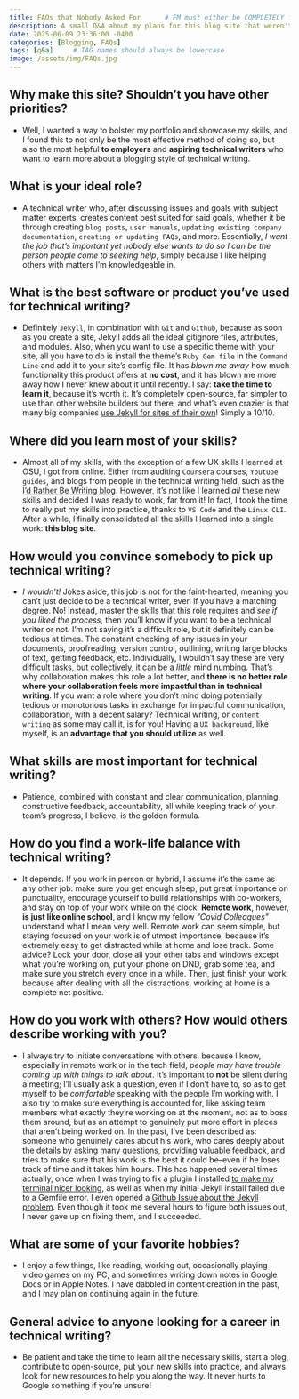 ```yaml
---
title: FAQs that Nobody Asked For      # FM must either be COMPLETELY filled out or EMPTY between the lines for site to not break
description: A small Q&A about my plans for this blog site that weren't covered in the About page.
date: 2025-06-09 23:36:00 -0400
categories: [Blogging, FAQs]
tags: [q&a]     # TAG names should always be lowercase
image: /assets/img/FAQs.jpg
---
```


## Why make this site? Shouldn’t you have other priorities?

- Well, I wanted a way to bolster my portfolio and showcase my skills, and I found this to not only be the most effective method of doing so, but also the most helpful **to employers** and **aspiring technical writers** who want to learn more about a blogging style of technical writing.

## What is your ideal role?

- A technical writer who, after discussing issues and goals with subject matter experts, creates content best suited for said goals, whether it be through creating `blog posts`, `user manuals`, `updating existing company documentation`, `creating or updating FAQs`, and more. Essentially, *I want the job that’s important yet nobody else wants to do so I can be the person people come to seeking help*, simply because I like helping others with matters I’m knowledgeable in.

## What is the best software or product you’ve used for technical writing?

- Definitely `Jekyll`, in combination with `Git` and `Github`, because as soon as you create a site, Jekyll adds all the ideal gitignore files, attributes, and modules. Also, when you want to use a specific theme with your site, all you have to do is install the theme’s `Ruby Gem file` in the `Command Line` and add it to your site’s config file. It has *blown me away* how much functionality this product offers at **no cost**, and it has blown me more away how I never knew about it until recently. I say: **take the time to learn it**, because it’s worth it. It’s completely open-source, far simpler to use than other website builders out there, and what’s even crazier is that many big companies [use Jekyll for sites of their own](https://jekyllrb.com/showcase/)! Simply a 10/10.

## Where did you learn most of your skills?

- Almost all of my skills, with the exception of a few UX skills I learned at OSU, I got from online. Either from auditing `Coursera` courses, `Youtube guides`, and blogs from people in the technical writing field, such as the [I’d Rather Be Writing blog](https://idratherbewriting.com/). However, it’s not like I learned *all* these new skills and decided I was ready to work, far from it! In fact, I took the time to really put my skills into practice, thanks to `VS Code` and the `Linux CLI`. After a while, I finally consolidated all the skills I learned into a single work: **this blog site**.

## How would you convince somebody to pick up technical writing?

- *I wouldn’t!* Jokes aside, this job is not for the faint-hearted, meaning you can’t just decide to be a technical writer, even if you have a matching degree. No! Instead, master the skills that this role requires and *see if you liked the process*, then you’ll know if you want to be a technical writer or not. I’m not saying it’s a difficult role, but it definitely can be tedious at times. The constant checking of any issues in your documents, proofreading, version control, outlining, writing large blocks of text, getting feedback, etc. Individually, I wouldn’t say these are very difficult tasks, but collectively, it can be a *little* mind numbing. That’s why collaboration makes this role a lot better, and **there is no better role where your collaboration feels more impactful than in technical writing**. If you want a role where you don’t mind doing potentially tedious or monotonous tasks in exchange for impactful communication, collaboration, with a decent salary? Technical writing, or `content writing` as some may call it, is for you! Having a `UX background`, like myself, is an **advantage that you should utilize** as well.

## What skills are most important for technical writing?

- Patience, combined with constant and clear communication, planning, constructive feedback, accountability, all while keeping track of your team’s progress, I believe, is the golden formula.

## How do you find a work-life balance with technical writing?

- It depends. If you work in person or hybrid, I assume it’s the same as any other job: make sure you get enough sleep, put great importance on punctuality, encourage yourself to build relationships with co-workers, and stay on top of your work while on the clock. **Remote work**, however, **is just like online school**, and I know my fellow *"Covid Colleagues"* understand what I mean very well. Remote work can seem simple, but staying focused on your work is of utmost importance, because it’s extremely easy to get distracted while at home and lose track. Some advice? Lock your door, close all your other tabs and windows except what you’re working on, put your phone on DND, grab some tea, and make sure you stretch every once in a while. Then, just finish your work, because after dealing with all the distractions, working at home is a complete net positive.

## How do you work with others? How would others describe working with you?

- I always try to initiate conversations with others, because I know, especially in remote work or in the tech field, *people may have trouble coming up with things to talk about*. It’s important to **not** be silent during a meeting; I’ll usually ask a question, even if I don’t have to, so as to get myself to be *comfortable* speaking with the people I’m working with. I also try to make sure everything is accounted for, like asking team members what exactly they’re working on at the moment, not as to boss them around, but as an attempt to genuinely put more effort in places that aren’t being worked on. In the past, I’ve been described as: someone who genuinely cares about his work, who cares deeply about the details by asking many questions, providing valuable feedback, and tries to make sure that his work is the best it could be–even if he loses track of time and it takes him hours. This has happened several times actually, once when I was trying to fix a plugin I installed [to make my terminal nicer looking](https://ohmyposh.dev/), as well as when my initial Jekyll install failed due to a Gemfile error. I even opened a [Github Issue about the Jekyll problem](https://github.com/oneclick/rubyinstaller2/issues/429/). Even though it took me several hours to figure both issues out, I never gave up on fixing them, and I succeeded.

## What are some of your favorite hobbies?

- I enjoy a few things, like reading, working out, occasionally playing video games on my PC, and sometimes writing down notes in Google Docs or in Apple Notes. I have dabbled in content creation in the past, and I may plan on continuing again in the future.

## General advice to anyone looking for a career in technical writing?

- Be patient and take the time to learn all the necessary skills, start a blog, contribute to open-source, put your new skills into practice, and always look for new resources to help you along the way. It never hurts to Google something if you’re unsure!
